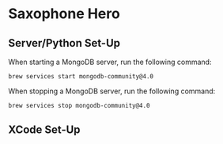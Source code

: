 # **Saxophone Hero**

## **Server/Python Set-Up**


When starting a MongoDB server, run the following command:


```{bash}
brew services start mongodb-community@4.0
```

When stopping a MongoDB server, run the following command:


```{bash}
brew services stop mongodb-community@4.0
```



## **XCode Set-Up**
